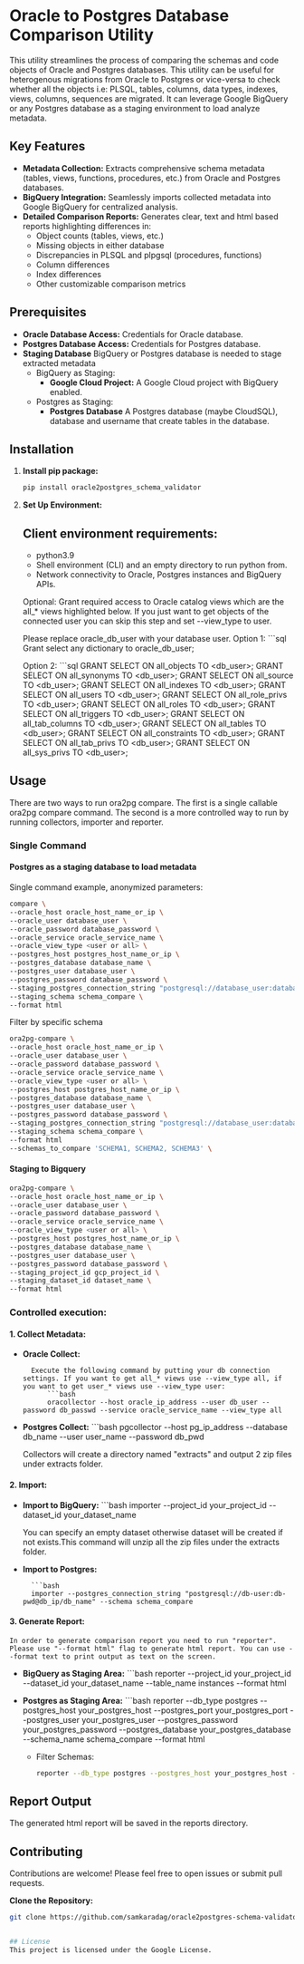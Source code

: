 # Oracle to Postgres Database Comparison Utility

This utility streamlines the process of comparing the schemas and code objects of Oracle and Postgres databases. This utility can be useful for heterogenous migrations from Oracle to Postgres or vice-versa to check whether all the objects i.e: PLSQL, tables, columns, data types, indexes, views, columns, sequences are migrated. It can leverage Google BigQuery or any Postgres database as a staging environment to load analyze metadata.

## Key Features

* **Metadata Collection:**  Extracts comprehensive schema metadata (tables, views, functions, procedures, etc.) from Oracle and Postgres databases.
* **BigQuery Integration:** Seamlessly imports collected metadata into Google BigQuery for centralized analysis.
* **Detailed Comparison Reports:** Generates clear, text and html based reports highlighting differences in:
    * Object counts (tables, views, etc.)
    * Missing objects in either database
    * Discrepancies in PLSQL and plpgsql (procedures, functions)
    * Column differences
    * Index differences
    * Other customizable comparison metrics

## Prerequisites

* **Oracle Database Access:** Credentials for Oracle database.
* **Postgres Database Access:** Credentials for Postgres database.
* **Staging Database** BigQuery or Postgres database is needed to stage extracted metadata
    * BigQuery as Staging:
        * **Google Cloud Project:**  A Google Cloud project with BigQuery enabled.
    * Postgres as Staging:
        * **Postgres Database** A Postgres database (maybe CloudSQL), database and username that create tables in the database.

## Installation

1. **Install pip package:**
   ```bash
   pip install oracle2postgres_schema_validator
   
2. **Set Up Environment:**

    ## Client environment requirements:

    * python3.9
    * Shell environment (CLI) and an empty directory to run python from.
    * Network connectivity to Oracle, Postgres instances and BigQuery APIs.

    Optional: Grant required access to Oracle catalog views which are the all_* views highlighted below. If you just want to get objects of the connected user you can skip this step and set --view_type to user.

    Please replace oracle_db_user with your database user.
    Option 1:
        ```sql
        Grant select any dictionary to oracle_db_user;

    Option 2:
        ```sql
        GRANT SELECT ON all_objects TO <db_user>;
        GRANT SELECT ON all_synonyms TO <db_user>;
        GRANT SELECT ON all_source TO <db_user>;
        GRANT SELECT ON all_indexes TO <db_user>;
        GRANT SELECT ON all_users TO <db_user>;
        GRANT SELECT ON all_role_privs TO <db_user>;
        GRANT SELECT ON all_roles TO <db_user>;
        GRANT SELECT ON all_triggers TO <db_user>;
        GRANT SELECT ON all_tab_columns TO <db_user>;
        GRANT SELECT ON all_tables TO <db_user>;
        GRANT SELECT ON all_constraints TO <db_user>;
        GRANT SELECT ON all_tab_privs TO <db_user>;
        GRANT SELECT ON all_sys_privs TO <db_user>;

## Usage

There are two ways to run ora2pg compare. The first is a single callable ora2pg compare command. The second is a more controlled way to run by running collectors, importer and reporter.

### Single Command

#### Postgres as a staging database to load metadata

Single command example, anonymized parameters:
```bash
compare \
--oracle_host oracle_host_name_or_ip \
--oracle_user database_user \
--oracle_password database_password \
--oracle_service oracle_service_name \
--oracle_view_type <user or all> \
--postgres_host postgres_host_name_or_ip \
--postgres_database database_name \
--postgres_user database_user \
--postgres_password database_password \
--staging_postgres_connection_string "postgresql://database_user:database_password@database_password/database_name" \
--staging_schema schema_compare \
--format html
```

Filter by specific schema
```bash
ora2pg-compare \
--oracle_host oracle_host_name_or_ip \
--oracle_user database_user \
--oracle_password database_password \
--oracle_service oracle_service_name \
--oracle_view_type <user or all> \
--postgres_host postgres_host_name_or_ip \
--postgres_database database_name \
--postgres_user database_user \
--postgres_password database_password \
--staging_postgres_connection_string "postgresql://database_user:database_password@database_password/database_name" \
--staging_schema schema_compare \
--format html
--schemas_to_compare 'SCHEMA1, SCHEMA2, SCHEMA3' \
```

#### Staging to Bigquery
```bash
ora2pg-compare \
--oracle_host oracle_host_name_or_ip \
--oracle_user database_user \
--oracle_password database_password \
--oracle_service oracle_service_name \
--oracle_view_type <user or all> \
--postgres_host postgres_host_name_or_ip \
--postgres_database database_name \
--postgres_user database_user \
--postgres_password database_password \
--staging_project_id gcp_project_id \
--staging_dataset_id dataset_name \
--format html
```


### Controlled execution:

#### 1. Collect Metadata:
* **Oracle Collect:**
        
        Execute the following command by putting your db connection settings. If you want to get all_* views use --view_type all, if you want to get user_* views use --view_type user:
            ```bash 
            oracollector --host oracle_ip_address --user db_user --password db_passwd --service oracle_service_name --view_type all

* **Postgres Collect:**
        ```bash 
        pgcollector --host pg_ip_address --database db_name --user user_name --password db_pwd
        
    Collectors will create a directory named "extracts" and output 2 zip files under extracts folder.

#### 2. Import:
* **Import to BigQuery:**
        ```bash 
        importer --project_id your_project_id --dataset_id your_dataset_name 

    You can specify an empty dataset otherwise dataset will be created if not exists.This command will unzip all the zip files under the extracts folder.

* **Import to Postgres:**
        
        ```bash
        importer --postgres_connection_string "postgresql://db-user:db-pwd@db_ip/db_name" --schema schema_compare

#### 3. Generate Report:
    In order to generate comparison report you need to run "reporter". Please use "--format html" flag to generate html report. You can use --format text to print output as text on the screen.

* **BigQuery as Staging Area:**
        ```bash 
        reporter --project_id your_project_id --dataset_id your_dataset_name --table_name instances --format html

* **Postgres as Staging Area:**
        ```bash 
        reporter --db_type postgres --postgres_host your_postgres_host --postgres_port your_postgres_port --postgres_user your_postgres_user --postgres_password your_postgres_password --postgres_database your_postgres_database --schema_name schema_compare --format html

    * Filter Schemas:
        ```bash
        reporter --db_type postgres --postgres_host your_postgres_host --postgres_port your_postgres_port --postgres_user your_postgres_user --postgres_password your_postgres_password --postgres_database your_postgres_database --schemas_to_compare 'SCHEMA1','SCHEMA2','SCHEMA3' --format html


## Report Output
The generated html report will be saved in the reports directory. 


## Contributing
Contributions are welcome! Please feel free to open issues or submit pull requests.

**Clone the Repository:**
```bash
git clone https://github.com/samkaradag/oracle2postgres-schema-validator


## License
This project is licensed under the Google License.


